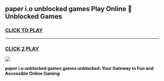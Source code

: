 
## paper i.o unblocked games Play Online 👋 Unblocked Games
<h3>
<a href="https://premium.freeplayer.one?title=paper_i.o_unblocked_games&ref=19F">CLICK TO PLAY</a></h3>
<hr>

<h3>
<a href="https://premium.freeplayer.one?title=paper_i.o_unblocked_games&ref=19F">CLICK 2 PLAY</a>
  
</h3>

<a href="https://premium.freeplayer.one?title=paper_i.o_unblocked_games&ref=19F"><img src="https://clearcache.store/games.png"></a>


**paper i.o unblocked games games unblocked: Your Gateway to Fun and Accessible Online Gaming**
